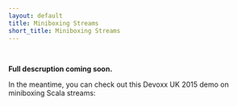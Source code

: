 ```yaml
---
layout: default
title: Miniboxing Streams
short_title: Miniboxing Streams
---
```


<br/>

**Full descruption coming soon.** 

In the meantime, you can check out this Devoxx UK 2015 demo on miniboxing Scala streams:

<br/>

<div data-parleys-presentation="miniboxing-fast-generics-primitive-types" style="width:100%;height:600px"><script type = "text/javascript" src="//parleys.com/js/parleys-share.js"></script></div>